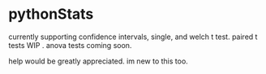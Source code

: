 # pythonStats

currently supporting confidence intervals, single, and welch t test.
paired t tests WIP . anova tests coming soon.


help would be greatly appreciated. im new to this too.

